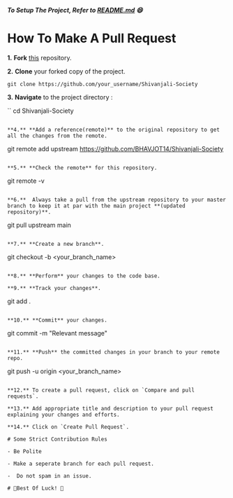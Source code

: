 ***To Setup The Project, Refer to [README.md](./README.md) 😄***

# How To Make A Pull Request


**1.** **Fork** [this](https://github.com/BHAVJOT14/Shivanjali-Society) repository.

**2.** **Clone** your forked copy of the project.

```
git clone https://github.com/your_username/Shivanjali-Society
```

**3.** **Navigate** to the project directory :

``
cd Shivanjali-Society
```

**4.** **Add a reference(remote)** to the original repository to get all the changes from the remote.

```
git remote add upstream https://github.com/BHAVJOT14/Shivanjali-Society
```

**5.** **Check the remote** for this repository.

```
git remote -v
```

**6.**  Always take a pull from the upstream repository to your master branch to keep it at par with the main project **(updated repository)**.

```
git pull upstream main
```

**7.** **Create a new branch**.

```
git checkout -b <your_branch_name>
```

**8.** **Perform** your changes to the code base.

**9.** **Track your changes**.

```
git add . 
```

**10.** **Commit** your changes.

```
git commit -m "Relevant message"
```

**11.** **Push** the committed changes in your branch to your remote repo.

```
git push -u origin <your_branch_name>
```

**12.** To create a pull request, click on `Compare and pull requests`.

**13.** Add appropriate title and description to your pull request explaining your changes and efforts.

**14.** Click on `Create Pull Request`.

# Some Strict Contribution Rules

- Be Polite

- Make a seperate branch for each pull request.

-  Do not spam in an issue.

# 🎉Best Of Luck! 🎉
